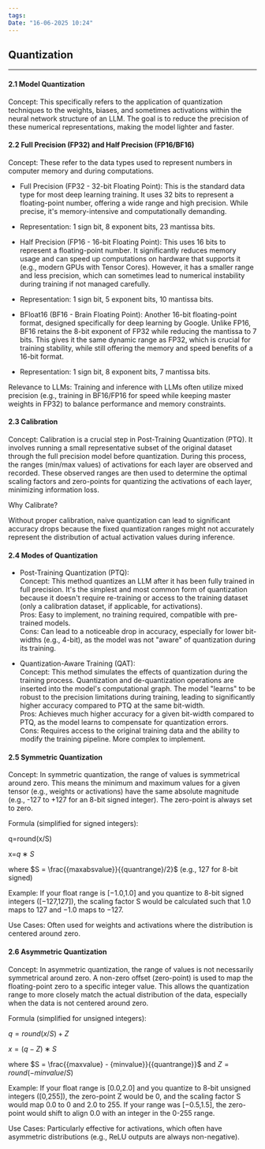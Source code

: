 ```yaml
---
tags: 
Date: "16-06-2025 10:24"
---
```


## Quantization

---
#### 2.1 Model Quantization

Concept: This specifically refers to the application of quantization techniques to the weights, biases, and sometimes activations within the neural network structure of an LLM. The goal is to reduce the precision of these numerical representations, making the model lighter and faster.
 
#### 2.2 Full Precision (FP32) and Half Precision (FP16/BF16)

Concept: These refer to the data types used to represent numbers in computer memory and during computations.

- Full Precision (FP32 - 32-bit Floating Point): This is the standard data type for most deep learning training. It uses 32 bits to represent a floating-point number, offering a wide range and high precision. While precise, it's memory-intensive and computationally demanding.
    

- Representation: 1 sign bit, 8 exponent bits, 23 mantissa bits.
    

- Half Precision (FP16 - 16-bit Floating Point): This uses 16 bits to represent a floating-point number. It significantly reduces memory usage and can speed up computations on hardware that supports it (e.g., modern GPUs with Tensor Cores). However, it has a smaller range and less precision, which can sometimes lead to numerical instability during training if not managed carefully.
    

- Representation: 1 sign bit, 5 exponent bits, 10 mantissa bits.
    

- BFloat16 (BF16 - Brain Floating Point): Another 16-bit floating-point format, designed specifically for deep learning by Google. Unlike FP16, BF16 retains the 8-bit exponent of FP32 while reducing the mantissa to 7 bits. This gives it the same dynamic range as FP32, which is crucial for training stability, while still offering the memory and speed benefits of a 16-bit format.
    

- Representation: 1 sign bit, 8 exponent bits, 7 mantissa bits.
    

Relevance to LLMs: Training and inference with LLMs often utilize mixed precision (e.g., training in BF16/FP16 for speed while keeping master weights in FP32) to balance performance and memory constraints.

#### 2.3 Calibration

Concept: Calibration is a crucial step in Post-Training Quantization (PTQ). It involves running a small representative subset of the original dataset through the full precision model before quantization. During this process, the ranges (min/max values) of activations for each layer are observed and recorded. These observed ranges are then used to determine the optimal scaling factors and zero-points for quantizing the activations of each layer, minimizing information loss.

Why Calibrate?

Without proper calibration, naive quantization can lead to significant accuracy drops because the fixed quantization ranges might not accurately represent the distribution of actual activation values during inference.

#### 2.4 Modes of Quantization

- Post-Training Quantization (PTQ):  
    Concept: This method quantizes an LLM after it has been fully trained in full precision. It's the simplest and most common form of quantization because it doesn't require re-training or access to the training dataset (only a calibration dataset, if applicable, for activations).  
    Pros: Easy to implement, no training required, compatible with pre-trained models.  
    Cons: Can lead to a noticeable drop in accuracy, especially for lower bit-widths (e.g., 4-bit), as the model was not "aware" of quantization during its training.
    
- Quantization-Aware Training (QAT):  
    Concept: This method simulates the effects of quantization during the training process. Quantization and de-quantization operations are inserted into the model's computational graph. The model "learns" to be robust to the precision limitations during training, leading to significantly higher accuracy compared to PTQ at the same bit-width.  
    Pros: Achieves much higher accuracy for a given bit-width compared to PTQ, as the model learns to compensate for quantization errors.  
    Cons: Requires access to the original training data and the ability to modify the training pipeline. More complex to implement.
    

#### 2.5 Symmetric Quantization

Concept: In symmetric quantization, the range of values is symmetrical around zero. This means the minimum and maximum values for a given tensor (e.g., weights or activations) have the same absolute magnitude (e.g., -127 to +127 for an 8-bit signed integer). The zero-point is always set to zero.

Formula (simplified for signed integers):

q=round(x/S)

x=$q∗S$

where $S = \frac{{maxabsvalue}}{{quantrange}/2}$ (e.g., 127 for 8-bit signed)

Example: If your float range is [−1.0,1.0] and you quantize to 8-bit signed integers ([−127,127]), the scaling factor S would be calculated such that 1.0 maps to 127 and −1.0 maps to −127.

Use Cases: Often used for weights and activations where the distribution is centered around zero.

#### 2.6 Asymmetric Quantization

Concept: In asymmetric quantization, the range of values is not necessarily symmetrical around zero. A non-zero offset (zero-point) is used to map the floating-point zero to a specific integer value. This allows the quantization range to more closely match the actual distribution of the data, especially when the data is not centered around zero.

Formula (simplified for unsigned integers):

$q=round(x/S)+Z$

$x=(q−Z)∗S$

where $S = \frac{{maxvalue} - {minvalue}}{{quantrange}}$ and $Z = {round}(-{minvalue} / S)$

Example: If your float range is [0.0,2.0] and you quantize to 8-bit unsigned integers ([0,255]), the zero-point Z would be 0, and the scaling factor S would map 0.0 to 0 and 2.0 to 255. If your range was [−0.5,1.5], the zero-point would shift to align 0.0 with an integer in the 0-255 range.

Use Cases: Particularly effective for activations, which often have asymmetric distributions (e.g., ReLU outputs are always non-negative).

